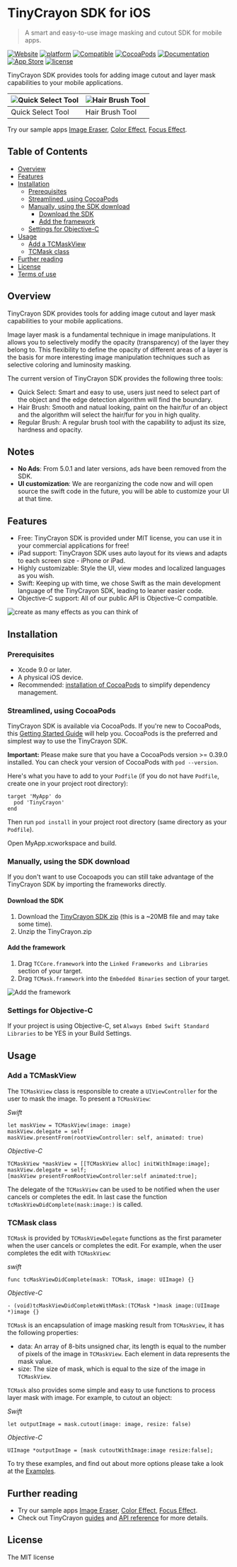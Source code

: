 # TinyCrayon SDK for iOS
> A smart and easy-to-use image masking and cutout SDK for mobile apps.

[![Website](https://img.shields.io/website/https/www.tinycrayon.com.svg)](https://www.tinycrayon.com/)
[![platform](https://img.shields.io/cocoapods/p/TinyCrayon.svg)](https://cocoapods.org/pods/TinyCrayon)
[![Compatible](https://img.shields.io/badge/compatible-Swift%20%2F%20Objective--C%20-yellow.svg)](https://cocoapods.org/pods/TinyCrayon)
[![CocoaPods](https://img.shields.io/cocoapods/v/TinyCrayon.svg)](https://cocoapods.org/pods/TinyCrayon)
[![Documentation](https://img.shields.io/badge/docs-latest-green.svg)](https://www.tinycrayon.com/docs-iOS/index.html)
[![App Store](https://img.shields.io/badge/app%20store-sample%20apps-orange.svg)](https://itunes.apple.com/developer/yongyun-zeng/id1071044410)
[![license](https://img.shields.io/cocoapods/l/TinyCrayon.svg)](https://github.com/TinyCrayon/TinyCrayon-iOS-SDK/blob/master/LICENSE)

TinyCrayon SDK provides tools for adding image cutout and layer mask capabilities to your mobile applications.

![Quick Select Tool](https://cloud.githubusercontent.com/assets/4088232/23604872/7248944e-0295-11e7-83dc-002b267789d1.gif) | ![Hair Brush Tool](https://cloud.githubusercontent.com/assets/4088232/23604871/6f0c390c-0295-11e7-979d-f4824d839931.gif)
------------ | -------------
Quick Select Tool | Hair Brush Tool

Try our sample apps [Image Eraser](https://itunes.apple.com/app/id1072712460), [Color Effect](https://itunes.apple.com/app/id1222383759), [Focus Effect](https://itunes.apple.com/app/id1064333794).

## Table of Contents

* [Overview](#overview)
* [Features](#features)
* [Installation](#installation)
   * [Prerequisites](#prerequisites)
   * [Streamlined, using CocoaPods](#streamlined-using-cocoapods)
   * [Manually, using the SDK download](#manually-using-the-sdk-download)
      * [Download the SDK](#download-the-sdk)
      * [Add the framework](#add-the-framework)
   * [Settings for Objective-C](#settings-for-objective-c)
* [Usage](#usage)
   * [Add a TCMaskView](#add-a-tcmaskview)
   * [TCMask class](#tcmask-class)
* [Further reading](#further-reading)
* [License](#license)
* [Terms of use](#terms-of-use)

## Overview
TinyCrayon SDK provides tools for adding image cutout and layer mask capabilities to your mobile applications.

Image layer mask is a fundamental technique in image manipulations. It allows you to selectively modify the opacity (transparency) of the layer they belong to. This flexibility to define the opacity of different areas of a layer is the basis for more interesting image manipulation techniques such as selective coloring and luminosity masking.

The current version of TinyCrayon SDK provides the following three tools:
* Quick Select: Smart and easy to use, users just need to select part of the object and the edge detection algorithm will find the boundary.
* Hair Brush: Smooth and natual looking, paint on the hair/fur of an object and the algorithm will select the hair/fur for you in high quality.
* Regular Brush: A regular brush tool with the capability to adjust its size, hardness and opacity.

## Notes
* __No Ads__: From 5.0.1 and later versions, ads have been removed from the SDK.
* __UI customization__: We are reorganizing the code now and will open source the swift code in the future, you will be able to customize your UI at that time.

## Features
* Free: TinyCrayon SDK is provided under MIT license, you can use it in your commercial applications for free!
* iPad support: TinyCrayon SDK uses auto layout for its views and adapts to each screen size - iPhone or iPad.
* Highly customizable: Style the UI, view modes and localized languages as you wish.
* Swift: Keeping up with time, we chose Swift as the main development language of the TinyCrayon SDK, leading to leaner easier code.
* Objective-C support: All of our public API is Objective-C compatible.

![create as many effects as you can think of](https://cloud.githubusercontent.com/assets/4088232/24956166/ffc4285c-1fb8-11e7-9743-209de801e31a.jpg)

## Installation

### Prerequisites
* Xcode 9.0 or later.
* A physical iOS device.
* Recommended: [installation of CocoaPods](http://guides.cocoapods.org/using/getting-started) to simplify dependency management.

### Streamlined, using CocoaPods
TinyCrayon SDK is available via CocoaPods. If you're new to CocoaPods, this [Getting Started Guide](https://guides.cocoapods.org/using/getting-started.html) will help you. CocoaPods is the preferred and simplest way to use the TinyCrayon SDK.

**Important:** Please make sure that you have a CocoaPods version >= 0.39.0 installed. You can check your version of CocoaPods with `pod --version`.

Here's what you have to add to your `Podfile` (if you do not have `Podfile`, create one in your project root directory):

```
target 'MyApp' do
  pod 'TinyCrayon'
end
```

Then run `pod install` in your project root directory (same directory as your `Podfile`).

Open MyApp.xcworkspace and build.

### Manually, using the SDK download
If you don't want to use Cocoapods you can still take advantage of the TinyCrayon SDK by importing the frameworks directly.

#### Download the SDK

1. Download the [TinyCrayon SDK zip](https://www.tinycrayon.com/sdk/iOS/TinyCrayon.zip) (this is a ~20MB file and may take some time).
2. Unzip the TinyCrayon.zip

#### Add the framework

1. Drag `TCCore.framework` into the `Linked Frameworks and Libraries` section of your target.
2. Drag `TCMask.framework` into the `Embedded Binaries` section of your target.

![Add the framework](https://cloud.githubusercontent.com/assets/4088232/23100618/eef29a52-f6c0-11e6-85ec-a0ea86979cbf.png)

### Settings for Objective-C

If your project is using Objective-C, set `Always Embed Swift Standard Libraries` to be YES in your Build Settings.

## Usage

### Add a TCMaskView

The `TCMaskView` class is responsible to create a `UIViewController` for the user to mask the image.
To present a `TCMaskView`:

*Swift*
```
let maskView = TCMaskView(image: image)
maskView.delegate = self
maskView.presentFrom(rootViewController: self, animated: true)
```
*Objective-C*
```
TCMaskView *maskView = [[TCMaskView alloc] initWithImage:image];
maskView.delegate = self;
[maskView presentFromRootViewController:self animated:true];
```

The delegate of the `TCMaskView` can be used to be notified when the user cancels or completes the edit. In last case the function `tcMaskViewDidComplete(mask:image:)` is called. 

### TCMask class

`TCMask` is provided by `TCMaskViewDelegate` functions as the first parameter when the user cancels or completes the edit. For example, when the user completes the edit with `TCMaskView`:

*swift*
```
func tcMaskViewDidComplete(mask: TCMask, image: UIImage) {}
```
*Objective-C*
```
- (void)tcMaskViewDidCompleteWithMask:(TCMask *)mask image:(UIImage *)image {}
```

`TCMask` is an encapsulation of image masking result from `TCMaskView`, it has the following properties:

* data: An array of 8-bits unsigned char, its length is equal to the number of pixels of the image in `TCMaskView`. Each element in data represents the mask value.
* size: The size of mask, which is equal to the size of the image in `TCMaskView`.

`TCMask` also provides some simple and easy to use functions to process layer mask with image. For example, to cutout an object:

*Swift*
```
let outputImage = mask.cutout(image: image, resize: false)
```
*Objective-C*
```
UIImage *outputImage = [mask cutoutWithImage:image resize:false];
```

To try these examples, and find out about more options please take a look at the [Examples](https://github.com/TinyCrayon/TinyCrayon-iOS-SDK/releases).

## Further reading
* Try our sample apps [Image Eraser](https://itunes.apple.com/app/id1072712460), [Color Effect](https://itunes.apple.com/app/id1222383759), [Focus Effect](https://itunes.apple.com/app/id1064333794).
* Check out TinyCrayon [guides](http://tinycrayon.com/guides-iOS/get-started.html) and [API reference](http://tinycrayon.com/docs-iOS/index.html) for more details.

## License
The MIT license
